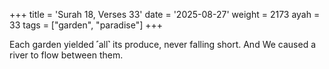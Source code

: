 +++
title = 'Surah 18, Verses 33'
date = '2025-08-27'
weight = 2173
ayah = 33
tags = ["garden", "paradise"]
+++

Each garden yielded ˹all˺ its produce, never falling short. And We caused a river to flow between them.